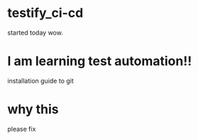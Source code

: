 # testify_ci-cd
 started today wow.
# I am learning test automation!!
 installation guide to git

 # why this
 please fix